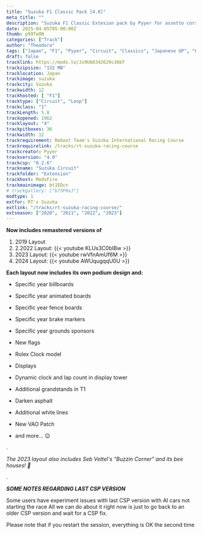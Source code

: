 ```yaml
---
title: "Suzuka F1 Classic Pack [4.0]"
meta_title: ""
description: "Suzuka F1 Classic Extesion pack by Pyyer for assetto corsa"
date: 2025-04-05T05:00:00Z
thumb: p99TeON
categories: ["Track"]
author: "Theodora"
tags: ["Japan", "F1", "Pyyer", "Circuit", "Classics", "Japanese GP", "Loop"]
draft: false
tracklink: https://mods.to/Jo9U68342629c36bf
trackzipsize: "132 MB"
tracklocation: Japan
trackimage: suzuka
trackcity: Suzuka
trackwidth: 12
trackhosted: [ "F1"]
tracktype: ["Circuit", "Loop"]
trackclass: "1" 
trackLength: 5.8
trackopened: 1962
tracklayout: "4"
trackpitboxes: 36
trackwidth: 12
trackrequirement: Reboot Team's Suzuka International Racing Course
trackrequirelink: /tracks/rt-suzuka-racing-course
trackcreator: Pyyer
trackversion: "4.0"
trackcsp: "0.2.6"
trackname: "Suzuka Circuit"
trackfolder: "Extension"
trackhost: ModsFire
trackmainimage: bt1EDcn
# trackgallery: ["b73P0xJ"]
modtype: 1
extfor: RT's Suzuka
extlink: "/tracks/rt-suzuka-racing-course/"
extseason: ["2020", "2021", "2022", "2023"]
---
```


**Now includes remastered versions of**

1. 2019 Layout
2. 2.2022 Layout: 
   {{< youtube KLUs3C0bIBw >}}
3. 2023 Layout: 
   {{< youtube rwVfnAmUf6M >}}
4. 2024 Layout:
   {{< youtube AWUqugqqU0U >}}

**Each layout now includes its own podium design and:**

- Specific year billboards

- Specific year animated boards

- Specific year fence boards

- Specific year brake markers

- Specific year grounds sponsors

- New flags

- Rolex Clock model

- Displays

- Dynamic clock and lap count in display tower

- Additional grandstands in T1

- Darken asphalt

- Additional white lines

- New VAO Patch

- and more... 😉


.

*The 2023 layout also includes Seb Vettel's "Buzzin Corner" and its bee houses! 🐝*

.

***SOME NOTES REGARDING LAST CSP VERSION***

Some users have experiment issues with last CSP version with AI cars not starting the race All we can do about it right now is just to go back to an older CSP version and wait for a CSP fix.

Please note that if you restart the session, everything is OK the second time